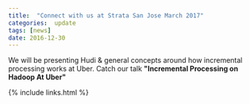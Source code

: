 ```yaml
---
title:  "Connect with us at Strata San Jose March 2017"
categories:  update
tags: [news]
date: 2016-12-30
---
```


We will be presenting Hudi & general concepts around how incremental processing works at Uber.
Catch our talk **"Incremental Processing on Hadoop At Uber"**

{% include links.html %}
